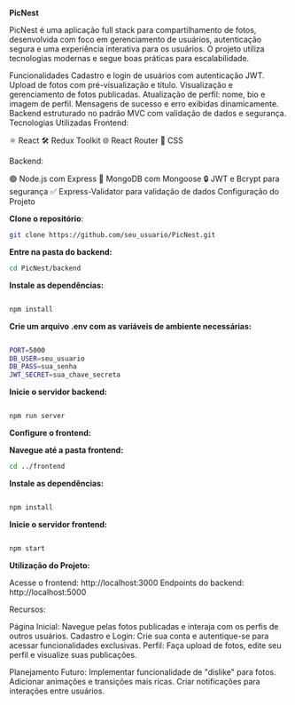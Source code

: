 **PicNest**

PicNest é uma aplicação full stack para compartilhamento de fotos, desenvolvida com foco em gerenciamento de usuários, autenticação segura e uma experiência interativa para os usuários. O projeto utiliza tecnologias modernas e segue boas práticas para escalabilidade.

Funcionalidades
Cadastro e login de usuários com autenticação JWT.
Upload de fotos com pré-visualização e título.
Visualização e gerenciamento de fotos publicadas.
Atualização de perfil: nome, bio e imagem de perfil.
Mensagens de sucesso e erro exibidas dinamicamente.
Backend estruturado no padrão MVC com validação de dados e segurança.
Tecnologias Utilizadas
Frontend:

⚛️ React
🛠️ Redux Toolkit
🌐 React Router
🎨 CSS

Backend:

🟢 Node.js com Express
📂 MongoDB com Mongoose
🔒 JWT e Bcrypt para segurança
✅ Express-Validator para validação de dados
Configuração do Projeto

**Clone o repositório**:
 ```bash
git clone https://github.com/seu_usuario/PicNest.git
```

**Entre na pasta do backend:**


 ```bash
cd PicNest/backend
```

**Instale as dependências:**

 ```bash

npm install

```
**Crie um arquivo .env com as variáveis de ambiente necessárias:**

 ```bash

PORT=5000
DB_USER=seu_usuario
DB_PASS=sua_senha
JWT_SECRET=sua_chave_secreta
```

**Inicie o servidor backend:**

 ```bash

npm run server
```
**Configure o frontend:**

**Navegue até a pasta frontend:**
 ```bash
cd ../frontend
```

**Instale as dependências:**
 ```bash

npm install
```

**Inicie o servidor frontend:**
 ```bash

npm start
```

**Utilização do Projeto:**

Acesse o frontend: http://localhost:3000
Endpoints do backend: http://localhost:5000

Recursos:

Página Inicial: Navegue pelas fotos publicadas e interaja com os perfis de outros usuários.
Cadastro e Login: Crie sua conta e autentique-se para acessar funcionalidades exclusivas.
Perfil: Faça upload de fotos, edite seu perfil e visualize suas publicações.

Planejamento Futuro:
Implementar funcionalidade de "dislike" para fotos.
Adicionar animações e transições mais ricas.
Criar notificações para interações entre usuários.


